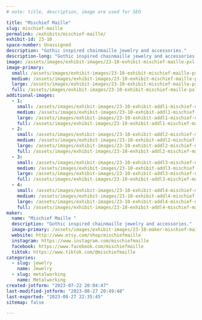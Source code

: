 ```yaml
---
# note: title, description, image are used for SEO

title: "Mischief Maille"
slug: mischief-maille
permalink: /exhibits/mischief-maille/
exhibit-id: 23-10
space-number: Unassigned
description: "Gothic inspired chainmaille jewelry and accessories."
description-long: "Gothic inspired chainmaille jewelry and accessories. Made from aluminum and steel. All made one ring at a time."
image: /assets/images/exhibit-images/23-10-exhibit-mischief-maille-pxl-20230625-141045211-large.jpg
image-primary: 
  small: /assets/images/exhibit-images/23-10-exhibit-mischief-maille-pxl-20230625-141045211-small.jpg
  medium: /assets/images/exhibit-images/23-10-exhibit-mischief-maille-pxl-20230625-141045211-medium.jpg
  large: /assets/images/exhibit-images/23-10-exhibit-mischief-maille-pxl-20230625-141045211-large.jpg
  full: /assets/images/exhibit-images/23-10-exhibit-mischief-maille-pxl-20230625-141045211-full.jpg
additional-images: 
  - 1:
    small: /assets/images/exhibit-images/23-10-exhibit-addl1-mischief-maille-pxl-20230611-150036788-small.jpg
    medium: /assets/images/exhibit-images/23-10-exhibit-addl1-mischief-maille-pxl-20230611-150036788-medium.jpg
    large: /assets/images/exhibit-images/23-10-exhibit-addl1-mischief-maille-pxl-20230611-150036788-large.jpg
    full: /assets/images/exhibit-images/23-10-exhibit-addl1-mischief-maille-pxl-20230611-150036788-full.jpg
  - 2:
    small: /assets/images/exhibit-images/23-10-exhibit-addl2-mischief-maille-pxl-20230611-150225465-small.jpg
    medium: /assets/images/exhibit-images/23-10-exhibit-addl2-mischief-maille-pxl-20230611-150225465-medium.jpg
    large: /assets/images/exhibit-images/23-10-exhibit-addl2-mischief-maille-pxl-20230611-150225465-large.jpg
    full: /assets/images/exhibit-images/23-10-exhibit-addl2-mischief-maille-pxl-20230611-150225465-full.jpg
  - 3:
    small: /assets/images/exhibit-images/23-10-exhibit-addl3-mischief-maille-pxl-20230625-141101778-small.jpg
    medium: /assets/images/exhibit-images/23-10-exhibit-addl3-mischief-maille-pxl-20230625-141101778-medium.jpg
    large: /assets/images/exhibit-images/23-10-exhibit-addl3-mischief-maille-pxl-20230625-141101778-large.jpg
    full: /assets/images/exhibit-images/23-10-exhibit-addl3-mischief-maille-pxl-20230625-141101778-full.jpg
  - 4:
    small: /assets/images/exhibit-images/23-10-exhibit-addl4-mischief-maille-pxl-20230625-141113339-small.jpg
    medium: /assets/images/exhibit-images/23-10-exhibit-addl4-mischief-maille-pxl-20230625-141113339-medium.jpg
    large: /assets/images/exhibit-images/23-10-exhibit-addl4-mischief-maille-pxl-20230625-141113339-large.jpg
    full: /assets/images/exhibit-images/23-10-exhibit-addl4-mischief-maille-pxl-20230625-141113339-full.jpg
maker: 
  name: "Mischief Maille "
  description: "Gothic inspired chainmaille jewelry and accessories."
  image-primary: /assets/images/exhibit-images/23-10-maker-mischief-maille-b-medium.png
  website: http://www.etsy.com/shop/mischiefmaille 
  instagram: https://www.instagram.com/mischiefmaille 
  facebook: https://www.facebook.com/mischiefmaille 
  tiktok: https://www.tiktok.com/@mischiefmaille
categories: 
  - slug: jewelry
    name: Jewelry
  - slug: metalworking
    name: Metalworking
created-jotform: "2023-07-22 20:04:47"
last-modified-jotform: "2023-08-27 20:49:48"
last-exported: "2023-08-27 22:35:45"
sitemap: false

---
```

